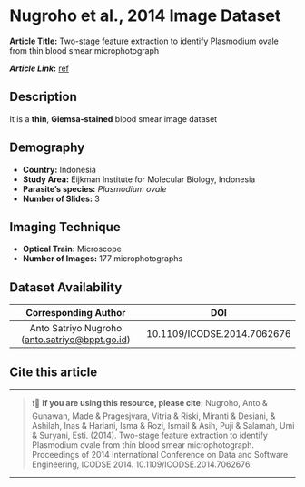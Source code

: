 # **Nugroho et al., 2014 Image Dataset**  
**Article Title:** Two-stage feature extraction to identify Plasmodium ovale from thin blood smear microphotograph

**_Article Link_:** [ref](https://www.researchgate.net/publication/268812047_Two-stage_feature_extraction_to_identify_Plasmodium_ovale_from_thin_blood_smear_microphotograph)


## **Description**
It is a **thin**, **Giemsa-stained** blood smear image dataset


## **Demography**
+ **Country:** Indonesia
+ **Study Area:** Eijkman Institute for Molecular Biology, Indonesia
+ **Parasite’s species:**  _Plasmodium ovale_
+ **Number of Slides:** 3


## **Imaging Technique**
+ **Optical Train:** Microscope
+ **Number of Images:** 177 microphotographs


## **Dataset Availability**
|**Corresponding Author**|**DOI**|
|:---:|:---:|
|Anto Satriyo Nugroho (anto.satriyo@bppt.go.id) |10.1109/ICODSE.2014.7062676|


## **Cite this article**
---
>
> ❗🛑 **If you are using this resource, please cite:** Nugroho, Anto & Gunawan, Made & Pragesjvara, Vitria & Riski, Miranti & Desiani, & Ashilah, Inas & Hariani, Isma & Rozi, Ismail & Asih, Puji & Salamah, Umi & Suryani, Esti. (2014). Two-stage feature extraction to identify Plasmodium ovale from thin blood smear microphotograph. Proceedings of 2014 International Conference on Data and Software Engineering, ICODSE 2014. 10.1109/ICODSE.2014.7062676.
>
---

